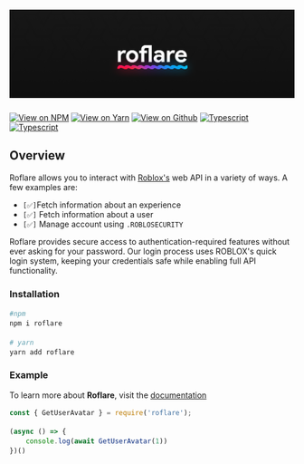 # <img src="https://github.com/roblox-js/core/blob/main/img/banner.png?raw=true">

[![View on NPM](https://img.shields.io/badge/View%20On%20NPM-0F0F0F?style=for-the-badge)](https://npmjs.com/package/roflare) [![View on Yarn](https://img.shields.io/badge/View%20On%20Yarn-0F0F0F?style=for-the-badge)](https://yarnpkg.com/package/roflare) [![View on Github](https://img.shields.io/badge/View%20On%20Github-0F0F0F?style=for-the-badge)](https://github.com/roblox-js/core) [![Typescript](https://img.shields.io/badge/roflare.ml-0F0F0F?style=for-the-badge)](https://roflare.ml) [![Typescript](https://img.shields.io/badge/built%20with%20typescript-0F0F0F?style=for-the-badge)](https://typescript.com)

## Overview

Roflare allows you to interact with [Roblox's](https://roblox.com) web API in a variety of ways. A few examples are:
- `[✅]`Fetch information about an experience
- `[✅]` Fetch information about a user
- `[✅]` Manage account using `.ROBLOSECURITY`

Roflare provides secure access to authentication-required features without ever asking for your password. Our login process uses ROBLOX's quick login system, keeping your credentials safe while enabling full API functionality.

### Installation

```bash
#npm
npm i roflare

# yarn
yarn add roflare
```

### Example

To learn more about **Roflare**, visit the [documentation](https://docs.roflare.ml)

```js
const { GetUserAvatar } = require('roflare');

(async () => {
    console.log(await GetUserAvatar(1)) 
})()
```